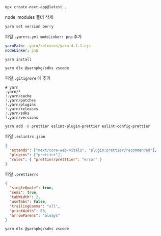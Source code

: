 ```bash
npx create-next-app@latest .
```

node_modules 폴더 삭제

```bash
yarn set version berry
```

파일 `.yarnrc.yml`
`nodeLinker: pnp` 추가

```yml
yarnPath: .yarn/releases/yarn-4.1.1.cjs
nodeLinker: pnp
```

```bash
yarn install
```

```bash
yarn dlx @yarnpkg/sdks vscode
```

파일 `.gitignore` 에 추가

```
# yarn
.yarn/*
!.yarn/cache
!.yarn/patches
!.yarn/plugins
!.yarn/releases
!.yarn/sdks
!.yarn/versions
```

```bash
yarn add -D prettier eslint-plugin-prettier eslint-config-prettier
```

파일 `.eslintrc.json`

```json
{
  "extends": ["next/core-web-vitals", "plugin:prettier/recommended"],
  "plugins": ["prettier"],
  "rules": { "prettier/pretttier": "error" }
}
```

파일 `.prettierrc`

```json
{
  "singleQuote": true,
  "semi": true,
  "tabWidth": 2,
  "useTabs": false,
  "trailingComma": "all",
  "printWidth": 80,
  "arrowParens": "always"
}
```

```bash
yarn dlx @yarnpkg/sdks vscode
```
